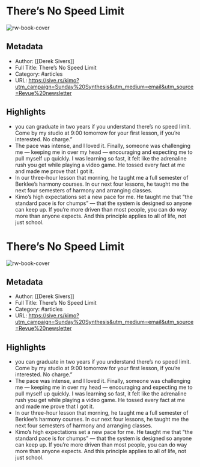 # There’s No Speed Limit

![rw-book-cover](https://readwise-assets.s3.amazonaws.com/static/images/article1.be68295a7e40.png)

## Metadata
- Author: [[Derek Sivers]]
- Full Title: There’s No Speed Limit
- Category: #articles
- URL: https://sive.rs/kimo?utm_campaign=Sunday%20Synthesis&utm_medium=email&utm_source=Revue%20newsletter

## Highlights
- you can graduate in two years if you understand there’s no speed limit. Come by my studio at 9:00 tomorrow for your first lesson, if you’re interested. No charge.”
- The pace was intense, and I loved it. Finally, someone was challenging me — keeping me in over my head — encouraging and expecting me to pull myself up quickly. I was learning so fast, it felt like the adrenaline rush you get while playing a video game. He tossed every fact at me and made me prove that I got it.
- In our three-hour lesson that morning, he taught me a full semester of Berklee’s harmony courses. In our next four lessons, he taught me the next four semesters of harmony and arranging classes.
- Kimo’s high expectations set a new pace for me. He taught me that “the standard pace is for chumps” — that the system is designed so anyone can keep up. If you’re more driven than most people, you can do way more than anyone expects. And this principle applies to all of life, not just school.
# There’s No Speed Limit

![rw-book-cover](https://readwise-assets.s3.amazonaws.com/static/images/article1.be68295a7e40.png)

## Metadata
- Author: [[Derek Sivers]]
- Full Title: There’s No Speed Limit
- Category: #articles
- URL: https://sive.rs/kimo?utm_campaign=Sunday%20Synthesis&utm_medium=email&utm_source=Revue%20newsletter

## Highlights
- you can graduate in two years if you understand there’s no speed limit. Come by my studio at 9:00 tomorrow for your first lesson, if you’re interested. No charge.”
- The pace was intense, and I loved it. Finally, someone was challenging me — keeping me in over my head — encouraging and expecting me to pull myself up quickly. I was learning so fast, it felt like the adrenaline rush you get while playing a video game. He tossed every fact at me and made me prove that I got it.
- In our three-hour lesson that morning, he taught me a full semester of Berklee’s harmony courses. In our next four lessons, he taught me the next four semesters of harmony and arranging classes.
- Kimo’s high expectations set a new pace for me. He taught me that “the standard pace is for chumps” — that the system is designed so anyone can keep up. If you’re more driven than most people, you can do way more than anyone expects. And this principle applies to all of life, not just school.
